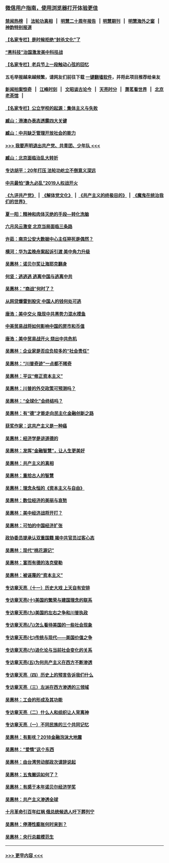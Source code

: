### [微信用户指南，使用浏览器打开体验更佳](https://github.com/gfw-breaker/banned-news1/blob/master/indexes/wechat-guide.md?t=0)
#### [禁闻热榜](热点新闻.md?t=0)  &nbsp;&nbsp;|&nbsp;&nbsp; [法轮功真相](https://github.com/gfw-breaker/truth/blob/master/README.md?t=0) &nbsp;&nbsp;|&nbsp;&nbsp; [明慧二十周年报告](https://github.com/gfw-breaker/mh-reports/blob/master/README.md?t=0) &nbsp;&nbsp;|&nbsp;&nbsp;[明慧期刊](https://github.com/gfw-breaker/mh-qikan) &nbsp;&nbsp;|&nbsp;&nbsp; [明慧海外之窗](https://github.com/gfw-breaker/mh-news/blob/master/README.md?t=0) &nbsp;&nbsp;|&nbsp;&nbsp; [神韵特别报道](https://github.com/gfw-breaker/mh-news/blob/master/shenyun.md?t=0)
#### [【名家专栏】是时候拒绝“封杀文化”了](../pages/nsc423/n11814093.md?t=02131202) 
#### [“黑科技”治国激发美中科技战](../pages/nsc423/n11638056.md?t=02131202) 
#### [【名家专栏】老兵节上一段触动心弦的回忆](../pages/nsc423/n11646016.md?t=02131202) 
#### 五毛举报越来越频繁，请网友们前往下载 [一键翻墙软件](https://github.com/gfw-breaker/ssr-accounts)，并将此项目推荐给亲友
#### [新闻拍案惊奇](https://github.com/gfw-breaker/banned-news1/blob/master/pages/link4.md) &nbsp;&nbsp;|&nbsp;&nbsp; [江峰时刻](https://github.com/gfw-breaker/banned-news1/blob/master/pages/link4.md) &nbsp;&nbsp;|&nbsp;&nbsp; [文昭谈古论今](https://github.com/gfw-breaker/banned-news1/blob/master/pages/link4.md) &nbsp;&nbsp;|&nbsp;&nbsp; [天亮时分](https://github.com/gfw-breaker/banned-news1/blob/master/pages/link4.md) &nbsp;&nbsp;|&nbsp;&nbsp; [萧茗看世界](https://github.com/gfw-breaker/banned-news1/blob/master/pages/link4.md) &nbsp;&nbsp;|&nbsp;&nbsp; [北京老茶馆](https://github.com/gfw-breaker/banned-news1/blob/master/pages/link4.md) &nbsp;&nbsp;|&nbsp;&nbsp; 
#### [【名家专栏】公立学校的起源：集体主义与失败](../pages/nsc423/n11601833.md?t=02131202) 
#### [臧山：港澳办表态透露四大关键](../pages/nsc423/n11421628.md?t=02131202) 
#### [臧山：中共缺乏管理开放社会的能力](../pages/nsc423/n11407457.md?t=02131202) 
#### [>>> 我要声明退出共产党、共青团、少年队 <<<](https://github.com/begood0513/goodnews/blob/master/quit/letter.md) 
#### [臧山：北京面临治乱大转折](../pages/nsc423/n11406895.md?t=02131202) 
#### [专访胡平：20年打压 法轮功屹立不倒意义深远](../pages/nsc423/n11398800.md?t=02131202) 
#### [中共最怕“逢九必乱”2019人权战开火](../pages/nsc423/n11385248.md?t=02131202) 
#### [《九评共产党》](https://github.com/begood0513/9ping.md/blob/master/README.md) &nbsp;|&nbsp; [《解体党文化》](../../../../jtdwh.md/blob/master/README.md)  &nbsp;|&nbsp; [《共产主义的终极目的》](../../../../gczydzjmd.md/blob/master/README.md) &nbsp;|&nbsp; [《魔鬼在统治我们的世界》](../../../../mgztzwmdsj.md/blob/master/README.md) 
#### [夏一阳：精神和肉体灭绝的手段—转化洗脑](../pages/nsc423/n11368250.md?t=02131202) 
#### [六月风云激变 北京当局面临三条路](../pages/nsc423/n11313668.md?t=02131202) 
#### [许茹：南京公安大数据中心主任猝死是偶然？](../pages/nsc423/n11064744.md?t=02131202) 
#### [横河：华为孟晚舟案起诉引渡 美中角力升级](../pages/nsc423/n11027230.md?t=02131202) 
#### [吴惠林：诺贝尔奖让海耶克翻身](../pages/nsc423/n10890049.md?t=02131202) 
#### [何坚：逃逃逃 逃离中国与逃离中共](../pages/nsc423/n10592891.md?t=02131202) 
#### [吴惠林：“商战”何时了？](../pages/nsc423/n10573558.md?t=02131202) 
#### [从网贷爆雷到股灾 中国人的钱何处可逃](../pages/nsc423/n10572800.md?t=02131202) 
#### [唐浩：美中交火 隐现中共黑势力混水摸鱼](../pages/nsc423/n10544040.md?t=02131202) 
#### [中美贸易战将如何影响中国的房市和币值](../pages/nsc423/n10543697.md?t=02131202) 
#### [唐浩：美中贸易战开火 烧出中共危机](../pages/nsc423/n10540126.md?t=02131202) 
#### [吴惠林：企业家是否应负较多的“社会责任”](../pages/nsc423/n10535022.md?t=02131202) 
#### [吴惠林：“川普奇迹”一点都不稀奇](../pages/nsc423/n10512808.md?t=02131202) 
#### [吴惠林：平议“修正资本主义”](../pages/nsc423/n10495724.md?t=02131202) 
#### [吴惠林：川普的外交政策可预测吗？](../pages/nsc423/n10462387.md?t=02131202) 
#### [吴惠林：“全球化”会终结吗？](../pages/nsc423/n10452838.md?t=02131202) 
#### [吴惠林：有“德”才能走向民主化金融创新之路](../pages/nsc423/n10432292.md?t=02131202) 
#### [获奖作家：这共产主义是一种癌](../pages/nsc423/n10431541.md?t=02131202) 
#### [吴惠林：经济学是讲道德的](../pages/nsc423/n10398014.md?t=02131202) 
#### [吴惠林：发挥“金融智慧”，让人生更美好](../pages/nsc423/n10375019.md?t=02131202) 
#### [吴惠林：共产主义的真相](../pages/nsc423/n10351394.md?t=02131202) 
#### [吴惠林：重拾古人的智慧](../pages/nsc423/n10337691.md?t=02131202) 
#### [吴惠林：理念永恒的《资本主义与自由》](../pages/nsc423/n10316274.md?t=02131202) 
#### [吴惠林：数位经济的美丽与哀愁](../pages/nsc423/n10292946.md?t=02131202) 
#### [吴惠林：美中经济战将开打？](../pages/nsc423/n10258825.md?t=02131202) 
#### [吴惠林：可怕的中国经济扩张](../pages/nsc423/n10219147.md?t=02131202) 
#### [政协委员提承认双重国籍 揭中共官员过客心态](../pages/nsc423/n10208809.md?t=02131202) 
#### [吴惠林：现代“桃花源记”](../pages/nsc423/n10185234.md?t=02131202) 
#### [吴惠林：富而有德的洛克斐勒](../pages/nsc423/n10142264.md?t=02131202) 
#### [吴惠林：被诬蔑的“资本主义”](../pages/nsc423/n10124816.md?t=02131202) 
#### [专访章天亮（十一）历史大戏 上天自有安排](../pages/nsc423/n10094905.md?t=02131202) 
#### [专访章天亮(十)美国的繁荣与建国理念的联系](../pages/nsc423/n10094899.md?t=02131202) 
#### [专访章天亮(九)美国的左右之争和川普执政](../pages/nsc423/n10094889.md?t=02131202) 
#### [专访章天亮(八)怎么看待美国的一些社会现象](../pages/nsc423/n10094857.md?t=02131202) 
#### [专访章天亮(七)传统与现代——美国价值之争](../pages/nsc423/n10093140.md?t=02131202) 
#### [专访章天亮(六)进化论与当前社会变化的关系](../pages/nsc423/n10092036.md?t=02131202) 
#### [专访章天亮(五)为何共产主义在西方不断渗透](../pages/nsc423/n10083620.md?t=02131202) 
#### [专访章天亮（四）历史上的预言告诉我们什么](../pages/nsc423/n10083606.md?t=02131202) 
#### [专访章天亮（三）左派在西方渗透的三领域](../pages/nsc423/n10081115.md?t=02131202) 
#### [吴惠林：工会的形成及其功能](../pages/nsc423/n10080633.md?t=02131202) 
#### [专访章天亮（二）什么人和组织让人背离神](../pages/nsc423/n10076637.md?t=02131202) 
#### [专访章天亮（一）不同民族的三个共同记忆](../pages/nsc423/n10074188.md?t=02131202) 
#### [吴惠林：有影呒？2018金融泡沫大地震](../pages/nsc423/n10040534.md?t=02131202) 
#### [吴惠林：“爱情”这个东西](../pages/nsc423/n10019423.md?t=02131202) 
#### [吴惠林：由台湾劳动部政次请辞说起](../pages/nsc423/n9979679.md?t=02131202) 
#### [吴惠林：五鬼搬运如何了？](../pages/nsc423/n9925338.md?t=02131202) 
#### [吴惠林：有感于本年诺贝尔经济学奖](../pages/nsc423/n9871883.md?t=02131202) 
#### [吴惠林：共产主义渗透全球](../pages/nsc423/n9812748.md?t=02131202) 
#### [十月革命引百年红祸 俄总统候选人吁下葬列宁](../pages/nsc423/n9810182.md?t=02131202) 
#### [吴惠林：停滞性膨胀何时来到？](../pages/nsc423/n9764136.md?t=02131202) 
#### [吴惠林：央行总裁模范生](../pages/nsc423/n9728134.md?t=02131202) 

----
#### [ >>> 更早内容 <<< ](../indexes/nsc423-earlier.md)
